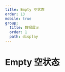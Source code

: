 ```yaml
---
title: Empty 空状态
order: 13
mobile: true
group:
  title: 数据展示
  order: 1
  path: display
---
```


# Empty 空状态

<code src="../demo/Empty.tsx"></code>
<API src="../src/Empty.tsx"></API>
